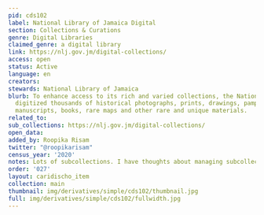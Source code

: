 ```yaml
---
pid: cds102
label: National Library of Jamaica Digital
section: Collections & Curations
genre: Digital Libraries
claimed_genre: a digital library
link: https://nlj.gov.jm/digital-collections/
access: open
status: Active
language: en
creators:
stewards: National Library of Jamaica
blurb: To enhance access to its rich and varied collections, the National NLJ has
  digitized thousands of historical photographs, prints, drawings, pamphlets, programmes,
  manuscripts, books, rare maps and other rare and unique materials.
related_to:
sub_collections: https://nlj.gov.jm/digital-collections/
open_data:
added_by: Roopika Risam
twitter: "@roopikarisam"
census_year: '2020'
notes: Lots of subcollections. I have thoughts about managing subcollections
order: '027'
layout: caridischo_item
collection: main
thumbnail: img/derivatives/simple/cds102/thumbnail.jpg
full: img/derivatives/simple/cds102/fullwidth.jpg
---
```

